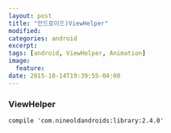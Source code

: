 ```yaml
---
layout: post
title: "안드로이드)ViewHelper"
modified:
categories: android
excerpt:
tags: [android, ViewHelper, Animation]
image:
  feature:
date: 2015-10-14T19:39:55-04:00
---
```


### ViewHelper
	compile 'com.nineoldandroids:library:2.4.0'
